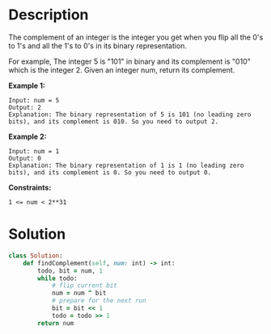 # Description
The complement of an integer is the integer you get when you flip all the 0's to 1's and all the 1's to 0's in its binary representation.

For example, The integer 5 is "101" in binary and its complement is "010" which is the integer 2.
Given an integer num, return its complement.

**Example 1:**
```
Input: num = 5
Output: 2
Explanation: The binary representation of 5 is 101 (no leading zero bits), and its complement is 010. So you need to output 2.
```
**Example 2:**
```
Input: num = 1
Output: 0
Explanation: The binary representation of 1 is 1 (no leading zero bits), and its complement is 0. So you need to output 0.
```
**Constraints:**
```
1 <= num < 2**31
```
# Solution
```ruby
class Solution:
    def findComplement(self, num: int) -> int:
        todo, bit = num, 1
        while todo:
            # flip current bit
            num = num ^ bit
            # prepare for the next run
            bit = bit << 1
            todo = todo >> 1
        return num
```
